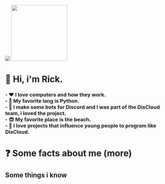 <img src="https://static.vecteezy.com/system/resources/previews/001/195/702/non_2x/speech-bubbles-pixel-welcome-png.png">

<img height="180em" src="https://camo.githubusercontent.com/c128a1cd2ba6c2b9a3b051e34dd03b2dd975b5af4c4a421dce326ce10312d1b3/68747470733a2f2f6769746875622d726561646d652d73746174732e76657263656c2e6170702f6170693f757365726e616d653d44696f676f4d617271756573323030332673686f775f69636f6e733d74727565267468656d653d64726163756c6126696e636c7564655f616c6c5f636f6d6d6974733d7472756526636f756e745f707269766174653d74727565" data-canonical-src="https://github-readme-stats.vercel.app/api?username=zRickz&amp;show_icons=true&amp;theme=dracula&amp;include_all_commits=true&amp;count_private=true" style="max-width:100%;">

<h1> 👋 Hi, i'm Rick.
   <h3>- ❤️ I love computers and how they work.<br>
   - 🐍 My favorite lang is Python.<br>
   - 🤖 I make some bots for Discord and I was part of the DisCloud team, i loved the project.<br>
   - 😎 My favorite place is the beach.<br>
   - 👾 I love projects that influence young people to program like DisCloud.<br>
   <h3>
<h1>
   
<h1>❓ Some facts about me (more)
   <h2>Some things i know
      
   <h1>
